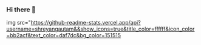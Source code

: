 ### Hi there 👋

img src="https://github-readme-stats.vercel.app/api?username=shreyangautam&&show_icons=true&title_color=ffffff&icon_color=bb2acf&text_color=daf7dc&bg_color=151515
<!--
**shreyangautam/shreyangautam** is a ✨ _special_ ✨ repository because its `README.md` (this file) appears on your GitHub profile.

Here are some ideas to get you started:

- 🔭 I’m currently working on ...
- 🌱 I’m currently learning ...
- 👯 I’m looking to collaborate on ...
- 🤔 I’m looking for help with ...
- 💬 Ask me about ...
- 📫 How to reach me: ...
- 😄 Pronouns: ...
- ⚡ Fun fact: ...
-->
